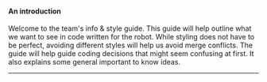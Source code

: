 #### An introduction   
 Welcome to the team's info & style guide. This guide will help outline what we want to see in code written for the robot. While styling does not have to be perfect, avoiding different styles will help us avoid merge conflicts. The guide will help guide coding decisions that might seem confusing at first. It also explains some general important to know ideas.
___